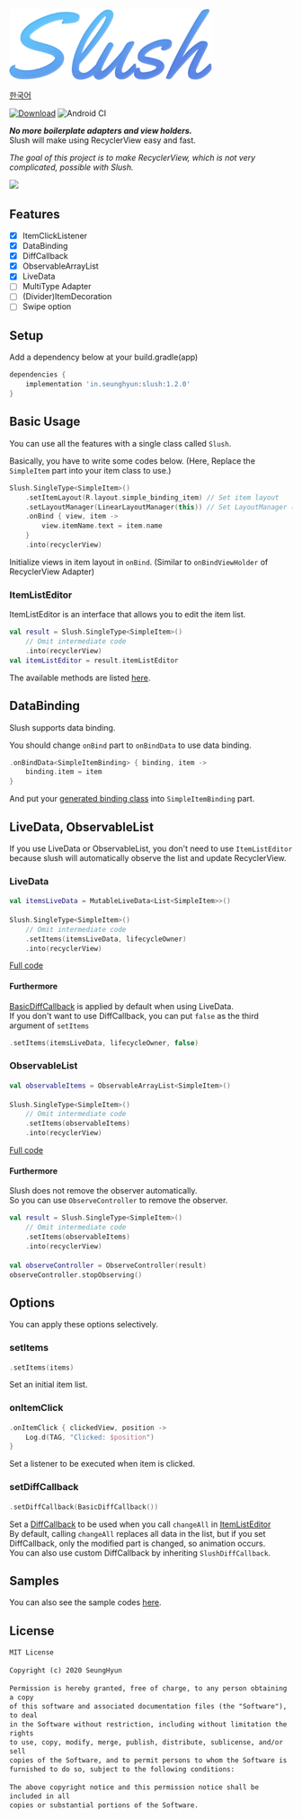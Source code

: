 <img src="./images/logo.png" width="360"><br>

[한국어](./README_ko.md)

[![Download](https://api.bintray.com/packages/minseunghyun/maven/slush/images/download.svg)](https://bintray.com/minseunghyun/maven/slush/_latestVersion)
![Android CI](https://github.com/MinSeungHyun/slush/workflows/Android%20CI/badge.svg)

**_No more boilerplate adapters and view holders._**  
Slush will make using RecyclerView easy and fast.

_The goal of this project is to make RecyclerView, which is not very complicated, possible with Slush._

<img src="./images/sample.gif" width="360">

## Features

- [x] ItemClickListener
- [x] DataBinding
- [x] DiffCallback
- [x] ObservableArrayList
- [x] LiveData
- [ ] MultiType Adapter
- [ ] (Divider)ItemDecoration
- [ ] Swipe option

## Setup

Add a dependency below at your build.gradle(app)

```groovy
dependencies {
    implementation 'in.seunghyun:slush:1.2.0'
}
```

## Basic Usage

You can use all the features with a single class called `Slush`.

Basically, you have to write some codes below.
(Here, Replace the `SimpleItem` part into your item class to use.)

```kotlin
Slush.SingleType<SimpleItem>()
    .setItemLayout(R.layout.simple_binding_item) // Set item layout
    .setLayoutManager(LinearLayoutManager(this)) // Set LayoutManager (No need to write if already exists)
    .onBind { view, item ->
        view.itemName.text = item.name
    }
    .into(recyclerView)
```

Initialize views in item layout in `onBind`. (Similar to `onBindViewHolder` of RecyclerView Adapter)

### ItemListEditor

ItemListEditor is an interface that allows you to edit the item list.

```kotlin
val result = Slush.SingleType<SimpleItem>()
    // Omit intermediate code
    .into(recyclerView)
val itemListEditor = result.itemListEditor
```

The available methods are listed [here](https://github.com/MinSeungHyun/slush/wiki/ItemListEditor).

## DataBinding

Slush supports data binding.

You should change `onBind` part to `onBindData` to use data binding.

```kotlin
.onBindData<SimpleItemBinding> { binding, item ->
    binding.item = item
}
```

And put your [generated binding class](https://developer.android.com/topic/libraries/data-binding/generated-binding) into `SimpleItemBinding` part.

## LiveData, ObservableList

If you use LiveData or ObservableList, you don't need to use `ItemListEditor` because slush will automatically observe the list and update RecyclerView.

### LiveData

```kotlin
val itemsLiveData = MutableLiveData<List<SimpleItem>>()

Slush.SingleType<SimpleItem>()
    // Omit intermediate code
    .setItems(itemsLiveData, lifecycleOwner)
    .into(recyclerView)
```

[Full code](https://github.com/MinSeungHyun/slush/blob/master/samples/src/main/java/com/example/slush/example/LiveDataExampleActivity.kt)

#### Furthermore

[BasicDiffCallback](#setDiffCallback) is applied by default when using LiveData.  
If you don't want to use DiffCallback, you can put `false` as the third argument of `setItems`

```kotlin
.setItems(itemsLiveData, lifecycleOwner, false)
```

### ObservableList

```kotlin
val observableItems = ObservableArrayList<SimpleItem>()

Slush.SingleType<SimpleItem>()
    // Omit intermediate code
    .setItems(observableItems)
    .into(recyclerView)
```

[Full code](https://github.com/MinSeungHyun/slush/blob/master/samples/src/main/java/com/example/slush/example/ObservableListExampleActivity.kt)

#### Furthermore

Slush does not remove the observer automatically.  
So you can use `ObserveController` to remove the observer.

```kotlin
val result = Slush.SingleType<SimpleItem>()
    // Omit intermediate code
    .setItems(observableItems)
    .into(recyclerView)

val observeController = ObserveController(result)
observeController.stopObserving()
```

## Options

You can apply these options selectively.

### setItems

```kotlin
.setItems(items)
```

Set an initial item list.

### onItemClick

```kotlin
.onItemClick { clickedView, position ->
    Log.d(TAG, "Clicked: $position")
}
```

Set a listener to be executed when item is clicked.

### setDiffCallback

```kotlin
.setDiffCallback(BasicDiffCallback())
```

Set a [DiffCallback](https://developer.android.com/reference/androidx/leanback/widget/DiffCallback) to be used when you call `changeAll` in [ItemListEditor](#ItemListEditor)  
By default, calling `changeAll` replaces all data in the list, but if you set DiffCallback, only the modified part is changed, so animation occurs.  
You can also use custom DiffCallback by inheriting `SlushDiffCallback`.

## Samples

You can also see the sample codes [here](https://github.com/MinSeungHyun/slush/tree/master/samples/src/main/java/com/example/slush/example).

## License

```
MIT License

Copyright (c) 2020 SeungHyun

Permission is hereby granted, free of charge, to any person obtaining a copy
of this software and associated documentation files (the "Software"), to deal
in the Software without restriction, including without limitation the rights
to use, copy, modify, merge, publish, distribute, sublicense, and/or sell
copies of the Software, and to permit persons to whom the Software is
furnished to do so, subject to the following conditions:

The above copyright notice and this permission notice shall be included in all
copies or substantial portions of the Software.
```
